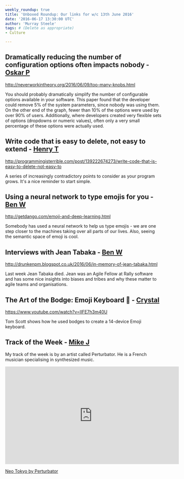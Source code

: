 ```yaml
---
weekly_roundup: true
title: 'Unboxed Roundup: Our links for w/c 13th June 2016'
date: '2016-06-17 13:30:00 UTC'
author: 'Murray Steele'
tags: # (Delete as appropriate)
- Culture

---
```


## Dramatically reducing the number of configuration options often impacts nobody - [Oskar P](/people#oskar-pearson)

http://neverworkintheory.org/2016/06/09/too-many-knobs.html

You should probably dramatically simplify the number of configurable options available in your software. This paper found that the developer could remove 5% of the system parameters, since nobody was using them. On the other end of the graph, fewer than 10% of the options were used by over 90% of users. Additionally, where developers created very flexible sets of options (dropdowns or numeric values), often only a very small percentage of these options were actually used.

## Write code that is easy to delete, not easy to extend - [Henry T](/people#henry-turner)

http://programmingisterrible.com/post/139222674273/write-code-that-is-easy-to-delete-not-easy-to

A series of increasingly contradictory points to consider as your program grows. It's a nice reminder to start simple.

## Using a neural network to type emojis for you - [Ben W](/people#ben-wong)

http://getdango.com/emoji-and-deep-learning.html

Somebody has used a neural network to help us type emojis - we are one step closer to the machines taking over all parts of our lives. Also, seeing the semantic space of emoji is cool.

## Interviews with Jean Tabaka - [Ben W](/people#ben-wong)

http://drunkenpm.blogspot.co.uk/2016/06/in-memory-of-jean-tabaka.html

Last week Jean Tabaka died. Jean was an Agile Fellow at Rally software and has some nice insights into biases and tribes and why these matter to agile teams and organisations.

## The Art of the Bodge: Emoji Keyboard 💯 - [Crystal](/people#chris-carter)

https://www.youtube.com/watch?v=lIFE7h3m40U

Tom Scott shows how he used bodges to create a 14-device Emoji keyboard.

## Track of the Week - [Mike J](https://twitter.com/occamin)

My track of the week is by an artist called Perturbator. He is a French musician specialising in synthesized music.

<iframe width="560" height="315" src="https://www.youtube.com/embed/HGzZ4SjFOLI" frameborder="0" allowfullscreen></iframe>

[Neo Tokyo by Perturbator](https://www.youtube.com/watch?v=HGzZ4SjFOLI)

